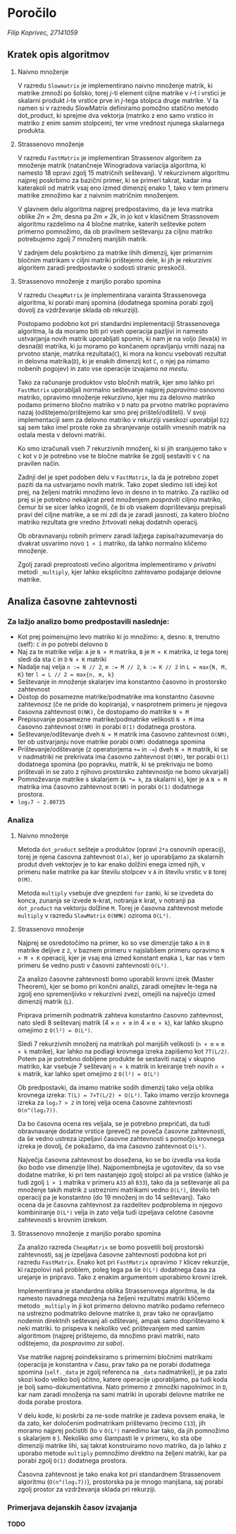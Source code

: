 # Poročilo

*Filip Koprivec, 27141059*

## Kratek opis algoritmov

1. Naivno množenje

    V razredu `Slowmatrix` je implementirano naivno množenje matrik, ki matrike zmnoži po šolsko, torej *j*-ti element ciljne matrike v *i*-t i vrstici je skalarni produkt *i*-te vrstice prve in *j*-tega stolpca druge matrike. V ta namen si v razredu SlowMatrix definiramo pomožno statično metodo dot_product, ki sprejme dva vektorja (matriko z eno samo vrstico in matriko z enim samim stolpcem), ter vrne vrednost njunega skalarnega produkta.

2. Strassenovo množenje

    V razredu `FastMatrix` je implementiran Strassenov algoritem za množenje matrik (natančneje Winogradova variacija algoritma, ki namesto 18 opravi zgolj 15 matričnih seštevanj). V rekurzivnem algoritmu najprej poskrbimo za bazični primer, ki se primeri takrat, kadar ima katerakoli od matrik vsaj eno izmed dimenzij enako 1, tako v tem primeru matrike zmnožimo kar z naivnim matričnim množenjem. 

    V glavnem delu algoritma najprej predpostavimo, da je leva matrika oblike *2n × 2m*, desna pa *2m × 2k*, in jo kot v klasičnem Strassnovem algoritmu razdelimo na 4 bločne matrike, katerih seštevke potem primerno pomnožimo, da ob pravilnem seštevanju za ciljno matriko potrebujemo zgolj 7 množenj manjših matrik.
      
    V zadnjem delu poskrbimo za matrike lihih dimenzij, kjer primernim bločnim matrikam v ciljni matriki prištejemo dele, ki jih je rekurzivni algoritem zaradi predpostavke o sodosti stranic preskočil. 
    
3. Strassenovo množenje z manjšo porabo spomina

    V razredu `CheapMatrix` je implementirana varainta Strassenovega algoritma, ki porabi manj spomina (dodatnega spomina porabi zgolj dovolj za vzdrževanje sklada ob rekurziji).
    
    Postopamo podobno kot pri standardni implementaciji Strassenovega algoritma, la da moramo biti pri vseh operacija pazljivi in namesto ustvarjanja novih matrik uporabljati spomin, ki nam je na voljo (leva(`A`) in desna(`B`) matrika, ki ju moramo po končanem opravljanju vrniti nazaj na prvotno stanje, matrika rezultata(`C`), ki mora na koncu vsebovati rezultat in delovna matrika(`D`), ki je enakih dimenzij kot `C`, o njej pa nimamo nobenih pogojev) in zato vse operacije izvajamo *na mestu*. 
    
    Tako za računanje produktov vsto bločnih matrik, kjer smo lahko pri `FastMatrix` uporabljali normalno seštevanje najprej *popravimo* osnovno matriko, opravimo množenje rekurzivno, kjer mu za delovno matriko podamo primerno bločno matriko v `D` nato pa prvotno matriko popravimo nazaj (odštejemo/prištejemo kar smo prej prišteli/odšteli). V svoji implementaciji sem za delovno matriko v rekurziji vseskozi uporabljal `D22` saj sem tako imel proste roke za shranjevanje ostalih vmesnih matrik na ostala mesta v delovni matriki.              
    
    Ko smo izračunali vseh 7 rekurzivnih množenj, ki si jih sranjujemo tako v `C` kot v `D` je potrebno vse te bločne matrike še zgolj sestaviti v `C` na pravilen način.
    
    Zadnji del je spet podoben delu v `FastMatrix`, la da je potrebno zopet paziti da na ustvarjamo novih matrik. Tako zopet sledimo isti ideji kot prej, na željeni matriki množimo levo in desno in to matriko. Za razliko od prej si je potrebno nekajkrat pred množenjem *pospraviti* ciljno matriko, čemur bi se sicer lahko izognili, če bi ob vsakem doprištevanju prepisali pravi del ciljne matrike, a se mi zdi da je zaradi jasnosti, za katero bločno matriko rezultata gre vredno žrtvovati nekaj dodatnih operacij.
      
    Ob obravnavanju robnih primerv zaradi lažjega zapisa/razumevanja do dvakrat usvarimo novo `1 × 1` matriko, da lahko normalno kličemo množenje.  
    
    Zgolj zaradi preprostosti večino algoritma implementiramo v *privatni* metodi `_multiply`, kjer lahko eksplicitno zahtevamo podajanje delovne matrike.
    
    
## Analiza časovne zahtevnosti

### Za lažjo analizo bomo predpostavili naslednje:

+ Kot prej poimenujmo levo matriko ki jo množimo: `A`, desno: `B`, trenutno (self): `C` in po potrebi delovno `D`
+ Naj za te matrike velja: `A` je `N × M` matrika, `B` je `M × K` matrika, iz tega torej sledi da sta `C` in `D` `N × K` matriki
+ Nadalje naj velja `n := N // 2`, `m := M // 2`, `k := K // 2` in `L = max{N, M, K}` ter `l = L // 2 = max{n, m, k}`
+ Seštevanje in množenje skalarjev ima konstantno časovno in prostorsko zahtevnost
+ Dostop do posamezne matrike/podmatrike ima konstantno časovno zahtevnosz (če ne pride do kopiranja), v nasprotnem primeru je njegova časovna zahtevnost `O(NK)`, če dostopamo do matrike `N × M`
+ Prepisovanje posamezne matrike/podmatrike velikosti `N × M` ima časovno zahtevnost `O(NM)` in porabi `O(1)` dodatnega prostora.
+ Seštevanje/odštevanje dveh `N × M` matrik ima časovno zahtevnost `O(NM)`, ter ob ustvarjanju nove matrike porabi `O(NM)` dodatnega spomina
+ Prištevanje/odštevanje (z operatorjema `+=` in `-=`) dveh `N × M` matrik, ki se v nadmatriki ne prekrivata ima časovno zahtevnost `O(NM)`, ter porabi `O(1)` dodatnega spomina (po popravku, matrik, ki se prekrivaju ne bomo prištevali in se zato z njihovo prostorsko zahtevnostjo ne bomo ukvarjali)
+ Pomnoževanje matrike s skalarjem (`A *= k`, za skalarni `k`), kjer je `A` `N × M` matrika ima časovno zahtevnost `O(NM)` in porabi `O(1)` dodatnega prostora.
+ `log₂7 ~ 2.80735`

### Analiza

1. Naivno množenje

    Metoda `dot_product` sešteje `a` produktov (opravi `2*a` osnovnih operacij), torej je njena časovna zahtevnost `O(a)`, ker jo uporabljamo za skalarnih produt dveh vektorjev je to kar enako dolžini enega izmed njih, v primeru naše matrike pa kar številu stolpcev v `A` in številu vrstic v `B` torej `O(M)`.

    Metoda `multiply` vsebuje dve gnezdeni `for` zanki, ki se izvedeta do konca, zunanja se izvede `N`-krat, notranja `K` krat, v notranji pa `dot_product` na vektorju dolžine `M`. Torej je časovna zahtevnost metode `multiply` v razredu `SlowMatrix` `O(NMK)` oziroma `O(L³)`.


2. Strassenovo množenje

    Najprej se osredotočimo na primer, ko so vse dimenzije tako `A` in `B` matrike deljive z `2`, v baznem primeru v najslabšem primeru opravimo `N × M × K` operacij, kjer je vsaj ena izmed konstant enaka `1`, kar nas v tem primeru še vedno pusti v časovni zahtevnosti `O(L²)`.

    Za analizo časovne zahtevnosti bomo uporabili krovni izrek (Master Theorem), kjer se bomo pri končni analizi, zaradi omejitev le-tega na zgolj eno spremenljivko v rekurzivni zvezi, omejili na največjo izmed dimenzij matrik (`L`).

    Priprava primernih podmatrik zahteva konstantno časovno zahtevnost, nato sledi 8 seštevanj matrik (4 × `n × m` in 4 × `m × k`), kar lahko skupno omejimo z `O(l²) = O(L²)`.

    Sledi 7 rekurzivnih množenj na matrikah pol manjših velikosti (`n × m` × `m × k` matrike), kar lahko na podlagi krovnega izreka zapišemo kot `7T(L/2)`. Potem pa je potrebno dobljene produkte še sestaviti nazaj v skupno matriko, kar vsebuje 7 seštevanj `n × k` matrik in kreiranje treh novih `n × k` matrik, kar lahko spet omejimo z `O(l²) = O(L²)`

    Ob predpostavki, da imamo matrike sodih dimenzij tako velja oblika krovnega izreka: `T(L) = 7×T(L/2) + O(L²)`. Tako imamo verzijo krovnega izreka za `log₂7 > 2` in torej velja ocena časovne zahtevnosti `O(n^(log₂7))`.

    Da bo časovna ocena res veljala, se je potrebno prepričati, da tudi obravnavanje dodatne vrstice (preveč) ne poveča časovne zahtevnosti, da še vedno ustreza izpeljavi časovne zahtevnosti s pomočjo krovnega izreka je dovolj, če pokažamo, da ima časovno zahtevnost `O(L²)`.

    Največja časovna zahtevnost bo dosežena, ko se bo izvedla vsa koda (ko bodo vse dimenzije lihe). Najpomembnejša je ugotovitev, da so vse dodatne matrike, ki pri tem nastanjejo zgolj stolpci ali pa vrstice (lahko je tudi zgolj `1 × 1` matrika v primeru `A33` ali `B33`), tako da ja seštevanje ali pa množenje takih matrik z ustreznimi matrikami vedno  `O(L²)`, število teh operacij pa je konstantno (do 19 množenj in do 14 seštevanj). Tako ocena da je časovna zahtevnost za razdelitev podproblema in njegovo kombiniranje `O(L²)` velja in zato velja tudi izpeljava celotne časovne zahtevnosti s krovnim izrekom.

3. Strassenovo množenje z manjšo porabo spomina

    Za analizo razreda `CheapMatrix` se bomo posvetili bolj prostorski zahtevnosti, saj je izpeljava časovne zahtevnosti podobna kot pri razredu `FastMatrix`. Enako kot pri `FastMatrix` opravimo `7` klicev rekurzije, ki razpolovi naš problem, poleg tega pa še `O(L²)` dodatnega časa za urejanje in pripravo. Tako z enakim argumentom uporabimo krovni izrek.

    Implementirana je standardna oblika Strassenovega algoritma, le da namesto navadnega množenja na željeni rezultatni matriki kličemo metodo `_multiply` in ji kot primerno delovno matriko podamo referneco na ustrezno podmatriko delovne matrike `D`, prav tako ne opravljamo nodemin direktnih seštevanj ali odštevanj, ampak samo doprištevamo k neki matriki. to prispeva k nekoliko več prištevanjem med samim algoritmom (najprej prištejemo, da množimo pravi matriki, nato odštejemo, da *pospravimo za sabo*).
    
    Vse matrike najprej poindeksiramo s primernimi bločnimi matrikami (operacija je konstantna v času, prav tako pa ne porabi dodatnega spomina (`self._data` je zgolj referenca na `_data` nadmatrike)), je pa zato skozi kodo veliko bolj očitno, katere operacije uporabljamo, pa tudi koda je bolj samo-dokumentativna. Nato primerno z zmnožki napolnimo`C` in `D`, kar nam zaradi množenja na sami matriki in uporabi delovne matrike ne doda porabe prostora.
    
    V delu kode, ki poskrbi za ne-sode matrike je zadeva povsem enaka, le da zato, ker določenim podmatrikam prištevamo (recimo `C13`), jih moramo najprej počistiti (to v `O(L²)` naredimo kar tako, da jih pomnožimo s skalarjem `0` ). Nekoliko smo šlampasti le v primeru, ko sta obe dimenziji matrike lihi, saj takrat konstruiramo novo matriko, da jo lahko z uporabo metode `multiply` pomnožimo direktno na željeni matriki, kar pa porabi zgolj `O(1)` dodatnega prostora.
    
    Časovna zahtevnost je tako enaka kot pri standardnem Strassenovem algoritmu (`O(n^(log₂7))`), prostorska pa je mnogo manjšana, saj porabi zgolj prostor za vzdrževanja sklada pri rekurziji.
    
### Primerjava dejanskih časov izvajanja

#### TODO